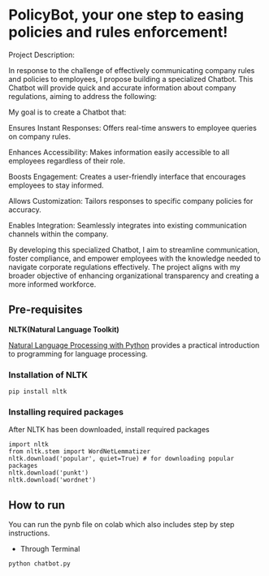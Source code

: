# PolicyBot, your one step to easing policies and rules enforcement!

Project Description:

In response to the challenge of effectively communicating company rules and policies to employees, I propose building a specialized Chatbot. This Chatbot will provide quick and accurate information about company regulations, aiming to address the following:

My goal is to create a Chatbot that:

Ensures Instant Responses: Offers real-time answers to employee queries on company rules.

Enhances Accessibility: Makes information easily accessible to all employees regardless of their role.

Boosts Engagement: Creates a user-friendly interface that encourages employees to stay informed.

Allows Customization: Tailors responses to specific company policies for accuracy.

Enables Integration: Seamlessly integrates into existing communication channels within the company.

By developing this specialized Chatbot, I aim to streamline communication, foster compliance, and empower employees with the knowledge needed to navigate corporate regulations effectively. The project aligns with my broader objective of enhancing organizational transparency and creating a more informed workforce.

## Pre-requisites
**NLTK(Natural Language Toolkit)**

[Natural Language Processing with Python](http://www.nltk.org/book/) provides a practical introduction to programming for language processing.


### Installation of NLTK
```
pip install nltk
```
### Installing required packages
After NLTK has been downloaded, install required packages
```
import nltk
from nltk.stem import WordNetLemmatizer
nltk.download('popular', quiet=True) # for downloading popular packages
nltk.download('punkt') 
nltk.download('wordnet') 
```

## How to run

You can run the pynb file on colab [](Chatbot.ipynb) which also includes step by step instructions.

* Through Terminal
```
python chatbot.py
```
